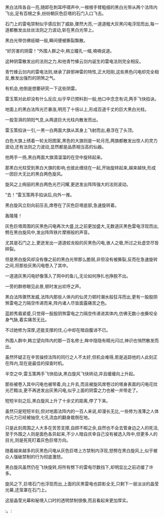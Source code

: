 
黑白法阵各自一亮,随即在刺耳呼啸声中,一根根手臂粗细的黑白光带从两个法阵内飞出,足有百根之多,纷纷朝灰色巨塔的石门入口飞去。

石门上的雷电禁制似乎感应到了威胁,骤然大亮,一道道粗大灰黑闪电浮现而出,每一道都散发出丝丝法则之力波动,斩在黑白光带上。

黑白光带仿佛纸糊一般,瞬间便被撕裂飘散。

“好厉害的阴雷！”外围人群之中,韩立瞳孔一缩,喃喃说道。

这种阴雷散发出的法则之力,和他青竹蜂云剑内诞生的雷电法则完全相反。

青竹蜂云剑内的雷电法则,继承了辟邪神雷的特性,正大阳刚,这些黑色闪电却完全相反,散发出强烈的阴煞之气。

有机会,他倒是想要研究一下这些阴雷。

雷玉策对此却没有什么反应,似乎早已预料到一般,他口中念念有词,两手飞快掐诀。

地面上的黑白法阵光芒暴涨,明亮了十倍以上,形成百道千丈的巨大黑白光柱。

一股澎湃的阴阳气息,从两道巨大光柱内散发而出。

雷玉策掐诀一引,一黑一白两面大旗从其身上飞射而出,悬浮在了头顶。

白色大旗上绣着一轮太阳图案,黑色的大旗则是一轮月亮,两旗都散发出惊人的灵力波动,还有法则之力波动,显然都是品质相当高的仙器。

他两手一扬,黑白两面大旗滴溜溜的在空中旋转起来。

那黑白光柱受到黑白大旗的影响,也彼此缠绕在一起,开始旋转起来,越来越快,形成一团巨大无比的黑白两色旋风。

旋风之上绚丽的黑白两色光芒闪耀,更迸发出阵阵强大的法则波动。

“去！”雷玉策两手掐诀后,向外一推。

黑白旋风立刻向前压去,席卷在了灰色巨塔底部,急速旋转着。

轰隆隆！

灰色巨塔周围的灰黑色闪电再次大盛,比之前更加盛大,无数道灰黑色雷电浮现而出,劈在黑白旋风中,发出阵阵铁片摩擦般的声音。

尤其是石门之上,更迸发出一道道蛟龙般的灰黑色闪电,骇人之极,所过之处虚空尽皆碎裂。

但是黑白旋风却没有像之前的黑白光带那么脆弱,非但没有被撕裂,反而在急速旋转之间,将那些灰黑闪电卷入了其中。

一道道灰黑闪电好像落入了网中的鱼儿,无论如何挣扎也挣脱不出。

一旁的群修眼见此景,顿时发出欢呼之声。

黑白法阵骤然发威,法阵内那些人体内的仙灵力顿时潮水般狂泻而出,更有一股股阴煞雷电之力隔空传递而来,阵内诸人尽皆面露痛苦之色。

蓝颜秀眉紧蹙,只觉得一股股阴煞雷电之力隔空传递进其体内,仿佛无数小虫撕咬全身气脉,着实痛苦无比。

不过她修为深厚,还能支撑的住,心中却在暗自腹诽不已。

外围人群中,韩立望向阵内的那一百名修士,眸中隐隐有精光闪过,神识也悄然散发而出。

虽然怀疑正在辛苦操控法阵的同行之人不太好,但机会难得,若是追踪他的人此刻正在阵内,现在是最佳的探查时机。

半空之中,雷玉策两手飞快掐诀,黑白旋风飞快转动,并且缓缓向上升起。

那些被卷入其中闪电也被带着,向上升去,而且被旋风席卷过的塔身表面的闪电花纹光芒黯淡,更不再迸发出灰黑闪电,似乎上面的阴雷之力也被一并带走了。

短短半刻之后,黑白旋风上升了十余丈的距离,停了下来。

虽然只是短短半刻,但对地面法阵内的一百人来说,却漫长无比,一些修为浅薄之人体内元力已经被抽空,七孔流血的翻身栽倒在地。

只是此刻周围之人大多在苦苦支撑,自顾不暇之余,自然也不会去管身边之人的死活,至于外围之人则是面色各异起来,不少人暗自庆幸自己没有被选入阵中,但更多人的目光,则是死死盯着灰色巨塔方向。

随着越来越多的灰黑色闪电从灰色巨塔上方禁制内浮现,怒劈在黑白旋风上,似乎被众人强破禁制的行为彻底激怒。

黑白旋风虽然仍在飞快旋转,将所有劈下的雷电尽数挡下,却明显比之前迟缓了许多。

旋风之下,巨塔石门也浮现而出,上面的灰黑雷电也踪影全无,只剩下一层淡淡的晶莹光幕,还笼罩在石门上。

这层晶莹光幕和秘境入口时的透明禁制很像,而且看起来更加厚实。

:。: